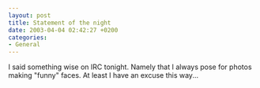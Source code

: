 ```yaml
---
layout: post
title: Statement of the night
date: 2003-04-04 02:42:27 +0200
categories:
- General
---
```

I said something wise on IRC tonight. Namely that I always pose for photos making "funny" faces. At least I have an excuse this way...

